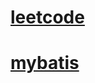 # [leetcode](https://github.com/MelancholyAstronaut/WorkSpace/tree/JavaEE/LeetCode%E4%BB%A3%E7%A0%81)
# [mybatis](https://github.com/MelancholyAstronaut/WorkSpace/tree/JavaEE/Mybatis%E6%96%87%E4%BB%B6)
